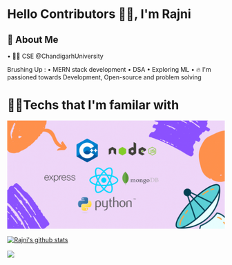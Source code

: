 
# Hello Contributors 👋🏼, I'm Rajni





## 🚀 About Me

• 🧑‍🎓 CSE @ChandigarhUniversity

Brushing Up :
 • MERN stack development
 • DSA
 • Exploring ML
• 🔥 I'm passioned towards Development,
 Open-source and problem solving

  
# 🧑‍💻Techs that I'm familar with 

![App Screenshot](https://github.com/Rajni2002/Rajni2002/blob/main/HTML.gif)

[![Rajni's github stats](https://github-readme-stats.vercel.app/api?username=Rajni2002)](https://github.com/Rajni2002/Rajni2002)
<div>
<a href="https://github.com/Rajni2002/github-readme-stats"><img align="center" src="https://github-readme-stats.vercel.app/api/top-langs/?username=Rajni2002&layout=compact&theme=buefy&hide_border=true" /></a>
</div>
